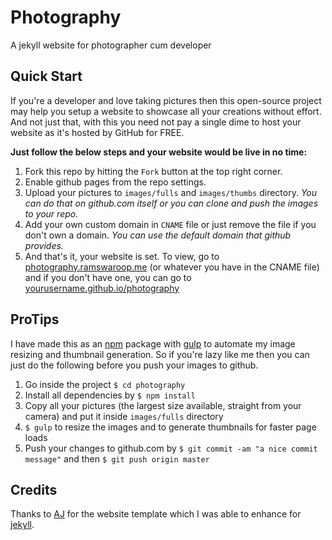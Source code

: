 # Photography
A jekyll website for photographer cum developer

## Quick Start
If you're a developer and love taking pictures then this open-source project may help you setup a website to showcase
all your creations without effort. And not just that, with this you need not pay a single dime to host your website as
it's hosted by GitHub for FREE.

**Just follow the below steps and your website would be live in no time:**

1. Fork this repo by hitting the `Fork` button at the top right corner.
2. Enable github pages from the repo settings.
3. Upload your pictures to `images/fulls` and `images/thumbs` directory. _You can do that on github.com itself or you can clone and push the images to your repo._
4. Add your own custom domain in `CNAME` file or just remove the file if you don't own a domain. _You can use the default domain that github provides._
5. And that's it, your website is set. To view, go to [photography.ramswaroop.me](http://photography.ramswaroop.me) (or whatever you have in the CNAME file) and if you don't have one, you can go to [yourusername.github.io/photography](http://yourusername.github.io/photography)
 
## ProTips
I have made this as an [npm](https://www.npmjs.com) package with [gulp](http://gulpjs.com/) to automate my image resizing and thumbnail generation. So if you're lazy 
like me then you can just do the following before you push your images to github.

1. Go inside the project `$ cd photography`
2. Install all dependencies by `$ npm install`
3. Copy all your pictures (the largest size available, straight from your camera) and put it inside `images/fulls` directory
4. `$ gulp` to resize the images and to generate thumbnails for faster page loads
5. Push your changes to github.com by `$ git commit -am "a nice commit message"` and then `$ git push origin master`

## Credits
Thanks to [AJ](https://twitter.com/ajlkn) for the website template which I was able to enhance for [jekyll](http://jekyllrb.com/).


